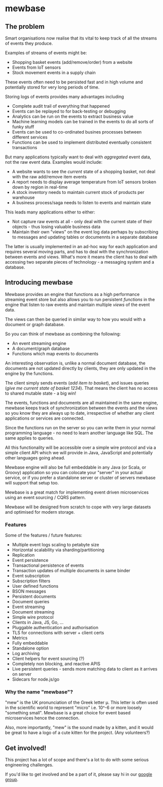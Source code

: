 # mewbase

## The problem

Smart organisations now realise that its vital to keep track of all the streams of events they produce.

Examples of streams of events might be:

* Shopping basket events (add/remove/order) from a website
* Events from IoT sensors
* Stock movement events in a supply chain

These events often need to be persisted fast and in high volume and potentially stored for very long periods of time. 

Storing logs of events provides many advantages including

* Complete audit trail of everything that happened
* Events can be replayed to for back-testing or debugging
* Analytics can be run on the events to extract business value
* Machine learning models can be trained in the events to do all sorts of funky stuff
* Events can be used to co-ordinated busines processes between different services
* Functions can be used to implement distributed eventually consistent transactions

But many applications typically want to deal with *aggregated* event data, not the raw event data. Examples would
include:

* A website wants to see the *current* state of a shopping basket, not deal with the raw add/remove item events
* A report needs to display average temperature from IoT sensors broken down by region in real-time
* A stock inventory needs to maintain current stock of products per warehouse
* A business process/saga needs to listen to events and maintain state

This leads many applications either to either:

* Not capture raw events at all - only deal with the current state of their objects - thus losing valuable business
data
* Maintain their own "views" on the event log data perhaps by subscribing to messages and updating tables or documennts
in a separate database

The latter is usually implemented in an ad-hoc way for each application and requires several moving parts, and has to deal
with the synchronization between events and views. What's more it means the client has to deal with accessing two separate
pieces of technology - a messaging system and a database.

## Introducing mewbase

Mewbase provides an engine that functions as a high performance streaming event store but also
 allows you to run persistent *functions* in the engine that listen to raw events and maintain multiple *views* of
 the event data.
 
The views can then be queried in similar way to how you would with a document or graph database.

So you can think of mewbase as combining the following:

* An event streaming engine
* A document/graph database
* Functions which map events to documents

An interesting observation is, unlike a normal document database, the documents are not updated directly by clients,
they are only updated in the engine by the functions.

The client simply sends events (*add item to basket*), and issues queries (*give me current state of basket 1234*).
That means the client has no access to shared mutable state - a big win!  

The events, functions and documents are all maintained in the same engine, mewbase keeps track of synchronization
between the events and the views so you know they are always up to date, irrespective of whether any client
applications or services are connected.

Since the functions run on the server so you can write them in your normal programming language - no need to learn
another language like SQL. The same applies to queries.

All this functionality will be accessible over a simple wire protocol and via a simple client API which we will
provide in Java, JavaScript and potentially other languages going ahead.

Mewbase engine will also be full embeddable in any Java (or Scala, or Groovy) application so you can
colocate your "server" in your actual service, or if you prefer a standalone server or cluster of servers mewbase will
support that setup too.

Mewbase is a great match for implementing event driven microservices using an event sourcing / CQRS pattern.

Mewbase will be designed from scratch to cope with very large datasets and optimised for modern storage.

### Features

Some of the features / future features:

* Multiple event logs scaling to petabyte size
* Horizontal scalability via sharding/partitioning
* Replication
* Event persistence
* Transactional persistence of events
* Transaction updates of multiple documents in same binder 
* Event subscription
* Subscription filters
* User defined functions
* BSON messages
* Persistent documents
* Document queries
* Event streaming
* Document streaming
* Simple wire protocol
* Clients in Java, JS, Go, ...
* Pluggable authentication and authorisation
* TLS for connections with server + client certs
* Metrics
* Fully embeddable
* Standalone option
* Log archiving
* Client helpers for event sourcing (?)
* Completely non blocking, and reactive APIS
* Live persistent queries - sends more matching data to client as it arrives on server 
* Sidecars for node.js/go

### Why the name "mewbase"?

"mew" is the UK pronunciation of the Greek letter μ. This letter is often used in the scientific world to represent
"micro" i.e. 10^-6 or more loosely "something small". Mewbase is a great choice for event based microservices hence
the connection.

Also, more importantly, "mew" is the sound made by a kitten, and it would be great to have a logo of a cute kitten for
the project. (Any volunteers?)

## Get involved!

This project has a lot of scope and there's a lot to do with some serious engineering challenges.

If you'd like to get involved and be a part of it, please say hi in our
[google group](https://groups.google.com/forum/#!forum/mewbase).
